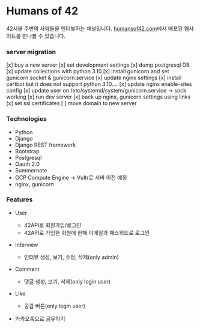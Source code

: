 # Humans of 42 
42서울 주변의 사람들을 인터뷰하는 채널입니다.
[humansof42.com](https://humansof42.com)에서 배포된 웹사이트를 만나볼 수 있습니다.

### server migration
[x] buy a new server
[x] set development settings
[x] dump postgresql DB
[x] update collections with python 3.10
[x] install gunicorn and set gunicorn.socket & gunicorn.service
[x] update nginx settings
[x] install certbot but it does not support python 3.10....
[x] update nginx enable-sites config
[x] update user on /etc/systemd/system/gunicorn.service -> sock working
[x] run dev server 
[x] back up nginx, gunicorn settings using links
[x] set ssl certificates 
[ ] move domain to new server 


### Technologies
- Python
- Django
- Django REST framework
- Bootstrap
- Postgresql
- Oauth 2.0
- Summernote
- GCP Compute Engine -> Vultr로 서버 이전 예정
- nginx, gunicorn


### Features
- User
  - 42API로 회원가입/로그인
  - 42API로 가입한 회원에 한해 이메일과 패스워드로 로그인
  
- Interview
  - 인터뷰 생성, 보기, 수정, 삭제(only admin)
 
- Comment
  - 댓글 생성, 보기, 삭제(only login user)
 
- Like
  - 공감 버튼(only login user)

- 카카오톡으로 공유하기
